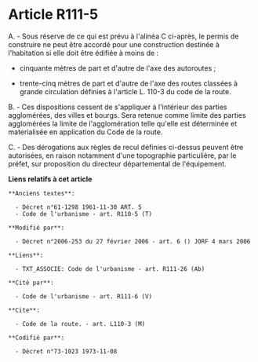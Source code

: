 # Article R111-5

A. - Sous réserve de ce qui est prévu à l'alinéa C ci-après, le permis de construire ne peut être accordé pour une
construction destinée à l'habitation si elle doit être édifiée à moins de :

- cinquante mètres de part et d'autre de l'axe des autoroutes ;

- trente-cinq mètres de part et d'autre de l'axe des routes classées à grande circulation définies à l'article L. 110-3 du
code de la route.

B. - Ces dispositions cessent de s'appliquer à l'intérieur des parties agglomérées, des villes et bourgs. Sera retenue comme
limite des parties agglomérées la limite de l'agglomération telle qu'elle est déterminée et materialisée en application du
Code de la route.

C. - Des dérogations aux règles de recul définies ci-dessus peuvent être autorisées, en raison notamment d'une topographie
particulière, par le préfet, sur proposition du directeur départemental de l'équipement.

**Liens relatifs à cet article**

	**Anciens textes**:

	  - Décret n°61-1298 1961-11-30 ART. 5
	  - Code de l'urbanisme - art. R110-5 (T)

	**Modifié par**:

	  - Décret n°2006-253 du 27 février 2006 - art. 6 () JORF 4 mars 2006

	**Liens**:

	  - TXT_ASSOCIE: Code de l'urbanisme - art. R111-26 (Ab)

	**Cité par**:

	  - Code de l'urbanisme - art. R111-6 (V)

	**Cite**:

	  - Code de la route. - art. L110-3 (M)

	**Codifié par**:

	  - Décret n°73-1023 1973-11-08
